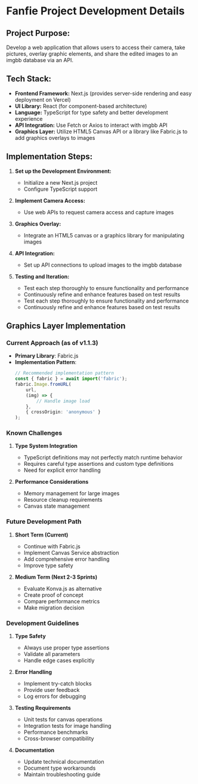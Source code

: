# Fanfie Project Development Details

## Project Purpose:
Develop a web application that allows users to access their camera, take pictures, overlay graphic elements, and share the edited images to an imgbb database via an API.

## Tech Stack:
- **Frontend Framework:** Next.js (provides server-side rendering and easy deployment on Vercel)
- **UI Library:** React (for component-based architecture)
- **Language:** TypeScript for type safety and better development experience
- **API Integration:** Use Fetch or Axios to interact with imgbb API
- **Graphics Layer:** Utilize HTML5 Canvas API or a library like Fabric.js to add graphics overlays to images

## Implementation Steps:

1. **Set up the Development Environment:**
   - Initialize a new Next.js project
   - Configure TypeScript support

2. **Implement Camera Access:**
   - Use web APIs to request camera access and capture images

3. **Graphics Overlay:**
   - Integrate an HTML5 canvas or a graphics library for manipulating images

4. **API Integration:**
   - Set up API connections to upload images to the imgbb database

5. **Testing and Iteration:**
   - Test each step thoroughly to ensure functionality and performance
   - Continuously refine and enhance features based on test results
   - Test each step thoroughly to ensure functionality and performance
   - Continuously refine and enhance features based on test results

## Graphics Layer Implementation

### Current Approach (as of v1.1.3)
- **Primary Library**: Fabric.js
- **Implementation Pattern**:
  ```typescript
  // Recommended implementation pattern
  const { fabric } = await import('fabric');
  fabric.Image.fromURL(
      url,
      (img) => {
          // Handle image load
      },
      { crossOrigin: 'anonymous' }
  );
  ```

### Known Challenges
1. **Type System Integration**
   - TypeScript definitions may not perfectly match runtime behavior
   - Requires careful type assertions and custom type definitions
   - Need for explicit error handling

2. **Performance Considerations**
   - Memory management for large images
   - Resource cleanup requirements
   - Canvas state management

### Future Development Path
1. **Short Term (Current)**
   - Continue with Fabric.js
   - Implement Canvas Service abstraction
   - Add comprehensive error handling
   - Improve type safety

2. **Medium Term (Next 2-3 Sprints)**
   - Evaluate Konva.js as alternative
   - Create proof of concept
   - Compare performance metrics
   - Make migration decision

### Development Guidelines
1. **Type Safety**
   - Always use proper type assertions
   - Validate all parameters
   - Handle edge cases explicitly

2. **Error Handling**
   - Implement try-catch blocks
   - Provide user feedback
   - Log errors for debugging

3. **Testing Requirements**
   - Unit tests for canvas operations
   - Integration tests for image handling
   - Performance benchmarks
   - Cross-browser compatibility

4. **Documentation**
   - Update technical documentation
   - Document type workarounds
   - Maintain troubleshooting guide
